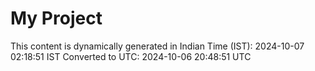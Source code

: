 # My Project

This content is dynamically generated in Indian Time (IST): 2024-10-07 02:18:51 IST
Converted to UTC: 2024-10-06 20:48:51 UTC
